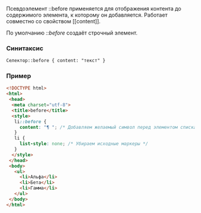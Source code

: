 Псевдоэлемент ::before применяется для отображения контента до содержимого элемента, к которому он добавляется. Работает совместно со свойством [[content]].

По умолчанию _::before_ создаёт строчный элемент.

### Синитаксис 
```html
Селектор::before { content: "текст" }
```

### Пример 
```html
<!DOCTYPE html>
<html>
 <head>
  <meta charset="utf-8">
  <title>before</title>
  <style>
   li::before {
     content: "¶ "; /* Добавляем желаемый символ перед элементом списка */ 
   }
   li {
     list-style: none; /* Убираем исходные маркеры */ 
   }
  </style>
 </head>
 <body>
   <ul>
     <li>Альфа</li>
     <li>Бета</li>
     <li>Гамма</li>
   </ul>
 </body>
</html>
```